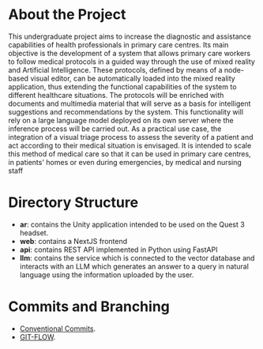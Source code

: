 # About the Project
This undergraduate project aims to increase the diagnostic and assistance capabilities of health
professionals in primary care centres. Its main objective is the development of a system that allows
primary care workers to follow medical protocols in a guided way through the use of mixed reality
and Artificial Intelligence. These protocols, defined by means of a node-based visual editor, can be
automatically loaded into the mixed reality application, thus extending the functional capabilities of
the system to different healthcare situations. The protocols will be enriched with documents and
multimedia material that will serve as a basis for intelligent suggestions and recommendations by
the system. This functionality will rely on a large language model deployed on its own server where
the inference process will be carried out. As a practical use case, the integration of a visual triage
process to assess the severity of a patient and act according to their medical situation is envisaged. It
is intended to scale this method of medical care so that it can be used in primary care centres, in
patients' homes or even during emergencies, by medical and nursing staff


# Directory Structure
- **ar**: contains the Unity application intended to be used on the Quest 3 headset.
- **web**: contains a NextJS frontend
- **api**: contains REST API implemented in Python using FastAPI
- **llm**: contains the service which is connected to the vector database and interacts with an LLM which generates an answer to a query in natural language using the information uploaded by the user.

# Commits and Branching
- [Conventional Commits](https://www.conventionalcommits.org/en/v1.0.0/).
- [GIT-FLOW](https://nvie.com/posts/a-successful-git-branching-model/).